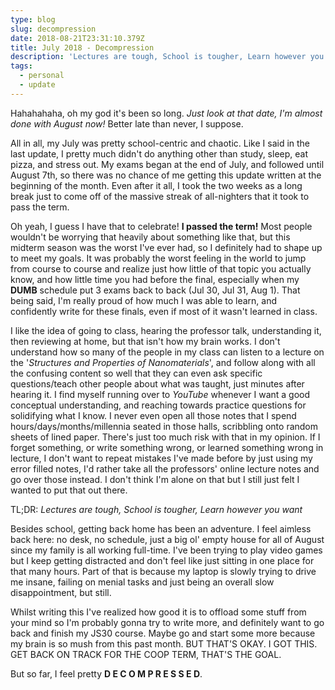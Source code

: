 ```yaml
---
type: blog
slug: decompression
date: 2018-08-21T23:31:10.379Z
title: July 2018 - Decompression
description: 'Lectures are tough, School is tougher, Learn however you want'
tags:
  - personal
  - update
---
```

Hahahahaha, oh my god it's been so long. _Just look at that date, I'm almost done with August now!_ Better late than never, I suppose.

All in all, my July was pretty school-centric and chaotic. Like I said in the last update, I pretty much didn't do anything other than study, sleep, eat pizza, and stress out. My exams began at the end of July, and followed until August 7th, so there was no chance of me getting this update written at the beginning of the month. Even after it all, I took the two weeks as a long break just to come off of the massive streak of all-nighters that it took to pass the term.

Oh yeah, I guess I have that to celebrate! **I passed the term!**
Most people wouldn't be worrying that heavily about something like that, but this midterm season was the worst I've ever had, so I definitely had to shape up to meet my goals. It was probably the worst feeling in the world to jump from course to course and realize just how little of that topic you actually know, and how little time you had before the final, especially when my **DUMB** schedule put 3 exams back to back (Jul 30, Jul 31, Aug 1). That being said, I'm really proud of how much I was able to learn, and confidently write for these finals, even if most of it wasn't learned in class.

I like the idea of going to class, hearing the professor talk, understanding it, then reviewing at home, but that isn't how my brain works. I don't understand how so many of the people in my class can listen to a lecture on the '_Structures and Properties of Nanomaterials_', and follow along with all the confusing content so well that they can even ask specific questions/teach other people about what was taught, just minutes after hearing it. I find myself running over to _YouTube_ whenever I want a good conceptual understanding, and reaching towards practice questions for solidifying what I know. I never even open all those notes that I spend hours/days/months/millennia seated in those halls, scribbling onto random sheets of lined paper. There's just too much risk with that in my opinion. If I forget something, or write something wrong, or learned something wrong in lecture, I don't want to repeat mistakes I've made before by just using my error filled notes, I'd rather take all the professors' online lecture notes and go over those instead. I don't think I'm alone on that but I still just felt I wanted to put that out there.

TL;DR: _Lectures are tough, School is tougher, Learn however you want_

Besides school, getting back home has been an adventure. I feel aimless back here: no desk, no schedule, just a big ol' empty house for all of August since my family is all working full-time. I've been trying to play video games but I keep getting distracted and don't feel like just sitting in one place for that many hours. Part of that is because my laptop is slowly trying to drive me insane, failing on menial tasks and just being an overall slow disappointment, but still.

Whilst writing this I've realized how good it is to offload some stuff from your mind so I'm probably gonna try to write more, and definitely want to go back and finish my JS30 course. Maybe go and start some more because my brain is so mush from this past month. BUT THAT'S OKAY. I GOT THIS. GET BACK ON TRACK FOR THE COOP TERM, THAT'S THE GOAL.

But so far, I feel pretty **D E C O M P R E S S E D**.
